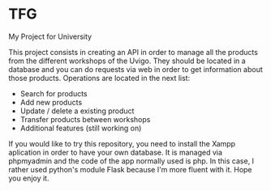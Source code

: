 # TFG
 My Project for University

 This project consists in creating an API in order to manage all the products from the different workshops of the Uvigo.
They should be located in a database and you can do requests via web in order to get information about those products.
Operations are located in the next list:
 - Search for products
 - Add new products
 - Update / delete a existing product
 - Transfer products between workshops
 - Additional features (still working on)

If you would like to try this repository, you need to install the Xampp aplication in order to have your own database.
It is managed via phpmyadmin and the code of the app normally used is php. In this case, I rather used python's module Flask because I'm more fluent with it.
Hope you enjoy it.
